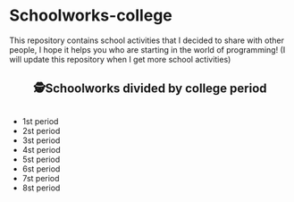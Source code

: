 # Schoolworks-college
This repository contains school activities that I decided to share with other people, I hope it helps you who are starting in the world of programming!  (I will update this repository when I get more school activities)

<div align="center">
  <h2>🕵Schoolworks divided by college period<h2>
</div>

<ul>
  <li>1st period</li>
  <li>2st period</li>
  <li>3st period</li>
  <li>4st period</li>
  <li>5st period</li>
  <li>6st period</li>
  <li>7st period</li>
  <li>8st period</li>
</ul>
